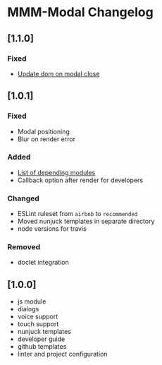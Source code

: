 # MMM-Modal Changelog

## [1.1.0]

### Fixed

* [Update dom on modal close](https://github.com/fewieden/MMM-Modal/pull/7)

## [1.0.1]

### Fixed

* Modal positioning
* Blur on render error

### Added

* [List of depending modules](https://github.com/fewieden/MMM-Modal/wiki/Depending-Modules)
* Callback option after render for developers

### Changed

* ESLint ruleset from `airbnb` to `recommended`
* Moved nunjuck templates in separate directory
* node versions for travis

### Removed

* doclet integration

## [1.0.0]

* js module
* dialogs
* voice support
* touch support
* nunjuck templates
* developer guide
* github templates
* linter and project configuration
